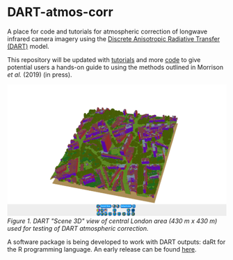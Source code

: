 # DART-atmos-corr
A place for code and tutorials for atmospheric correction of longwave infrared camera imagery using the [Discrete Anisotropic Radiative Transfer (DART)](http://www.cesbio.ups-tlse.fr/us/dart.html) model.

This repository will be updated with [tutorials](tutorials) and more [code](code) to give potential users a hands-on guide to using the methods outlined in Morrison *et al.* (2019) (in press).

![DARTscene3D_London_Islington](readme/DARTscene3D_London_Islington.PNG)
*Figure 1. DART "Scene 3D" view of central London area (430 m x 430 m) used for testing of DART atmospheric correction.*

A software package is being developed to work with DART outputs: daRt for the R programming language. An early release can be found [here](https://github.com/willmorrison1/daRt).


